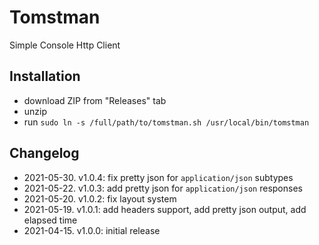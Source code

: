 # Tomstman
Simple Console Http Client

## Installation
- download ZIP from "Releases" tab
- unzip
- run `sudo ln -s /full/path/to/tomstman.sh /usr/local/bin/tomstman`

## Changelog
- 2021-05-30. v1.0.4: fix pretty json for `application/json` subtypes
- 2021-05-22. v1.0.3: add pretty json for `application/json` responses
- 2021-05-20. v1.0.2: fix layout system
- 2021-05-19. v1.0.1: add headers support, add pretty json output, add elapsed time
- 2021-04-15. v1.0.0: initial release
